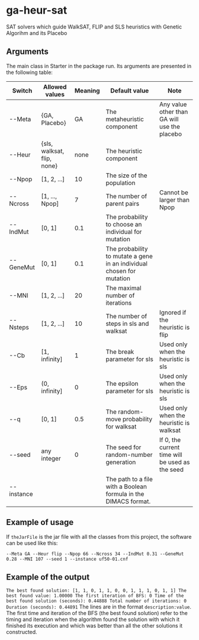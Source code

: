 # ga-heur-sat
SAT solvers which guide WalkSAT, FLIP and SLS heuristics with Genetic Algorihm and its Placebo

## Arguments

The main class in Starter in the package run. Its arguments are presented in the following table:

| Switch    | Allowed values       | Meaning | Default value | Note |
|-----------|----------------------|---------|---------------|------|
| --Meta    | {GA, Placebo}        | GA      | The metaheuristic component | Any value other than GA will use the placebo |
| --Heur    | {sls, walksat, flip, none} | none | The heuristic component | |
| --Npop    | [1, 2, ...]          | 10  | The size of the population | |
| --Ncross  | [1, ..., Npop]       | 7   | The number of parent pairs | Cannot be larger than Npop |
| --IndMut  | [0, 1]               | 0.1 | The probability to choose an individual for mutation | |
| --GeneMut | [0, 1]               | 0.1 | The probability to mutate a gene in an individual chosen for mutation | |
| --MNI     | [1, 2, ...]          | 20  |The maximal number of iterations | 
| --Nsteps  | [1, 2, ...]          | 10  |The number of steps in sls and walksat | Ignored if the heuristic is flip
| --Cb      | [1, infinity]        | 1   |The break parameter for sls | Used only when the heuristic is sls
| --Eps     | (0, infinity]        | 0   |The epsilon parameter for sls | Used only when the heuristic is sls
| --q       | [0, 1]               | 0.5 |The random-move probability for walksat | Used only when the heuristic is walksat
| --seed    | any integer          | 0   |The seed for random-number generation   | If 0, the current time will be used as the seed |
| --instance|                      |     |The path to a file with a Boolean formula in the DIMACS format.

## Example of usage

If `theJarFile` is the jar file with all the classes from this project, the software can be used like this:

`--Meta GA --Heur flip --Npop 66 --Ncross 34 --IndMut 0.31 --GeneMut 0.28 --MNI 107 --seed 1 --instance uf50-01.cnf`

## Example of the output
`
The best found solution: [1, 1, 0, 1, 1, 0, 0, 1, 1, 1, 0, 1, 1]
The best found value: 1.00000
The first iteration of BFS: 0
Time of the best found solution (seconds): 0.44888
Total number of iterations: 0
Duration (seconds): 0.44891
`
The lines are in the format `description:value`. The first time and iteration of the BFS (the best found solution) refer to the timing and iteration when the algorithm found the solution with which it finished its execution and which was better than all the other solutions it constructed.

